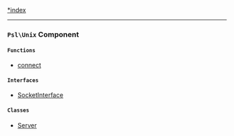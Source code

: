 <!--
    This markdown file was generated using `docs/documenter.php`.

    Any edits to it will likely be lost.
-->

[*index](./../README.md)

---

### `Psl\Unix` Component

#### `Functions`

- [connect](./../../src/Psl/Unix/connect.php#L17)

#### `Interfaces`

- [SocketInterface](./../../src/Psl/Unix/SocketInterface.php#L9)

#### `Classes`

- [Server](./../../src/Psl/Unix/Server.php#L12)



